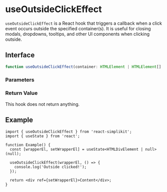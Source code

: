 # useOutsideClickEffect

`useOutsideClickEffect` is a React hook that triggers a callback when a click event occurs outside the specified container(s). It is useful for closing modals, dropdowns, tooltips, and other UI components when clicking outside.

## Interface

```ts
function useOutsideClickEffect(container: HTMLElement | HTMLElement[] | null, callback: () => void): void;
```

### Parameters

<Interface
  required
  name="container"
  type="HTMLElement | HTMLElement[] | null"
  description="A single HTML element, an array of HTML elements, or <code>null</code>. If <code>null</code>, no event listener is attached."
/>

<Interface
  required
  name="callback"
  type="() => void"
  description="A function that is executed when clicking outside the specified container(s)."
/>

### Return Value

This hook does not return anything.

## Example

```tsx
import { useOutsideClickEffect } from 'react-simplikit';
import { useState } from 'react';

function Example() {
  const [wrapperEl, setWrapperEl] = useState<HTMLDivElement | null>(null);

  useOutsideClickEffect(wrapperEl, () => {
    console.log('Outside clicked!');
  });

  return <div ref={setWrapperEl}>Content</div>;
}
```
